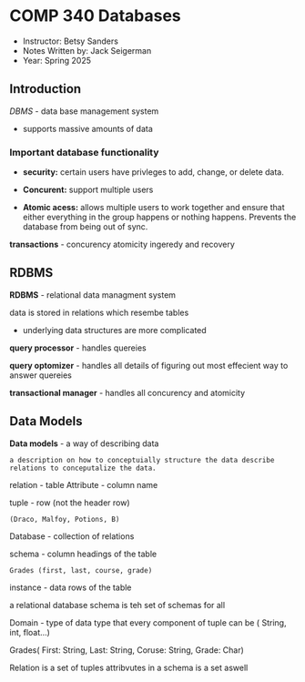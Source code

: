 # COMP 340 Databases

- Instructor: Betsy Sanders
- Notes Written by: Jack Seigerman
- Year: Spring 2025

## Introduction

*DBMS* - data base management system

- supports massive amounts of data

### Important database functionality

- **security:** certain users have privleges to add, change, or delete data.

- **Concurent:** support multiple users

- **Atomic acess:** allows multiple users to work together and ensure that either everything in the group happens or nothing happens. Prevents the database from being out of sync.

**transactions** - concurency atomicity ingeredy and recovery

## RDBMS

**RDBMS** -  relational data managment system 

data is stored in relations which resembe tables 

- underlying data structures are more complicated

**query processor** - handles quereies 

**query optomizer** - handles all details of figuring out most effecient way to answer quereies 

**transactional manager** - handles all concurency and atomicity 

## Data Models

**Data models** - a way of describing data

    a description on how to conceptuially structure the data describe relations to conceputalize the data.

relation - table
Attribute - column name

tuple - row (not the header row)

`(Draco, Malfoy, Potions, B)`

Database - collection of relations

schema - column headings of the table

`Grades (first, last, course, grade)`

instance - data rows of the table

a relational database schema is teh set of schemas for all

Domain - type of data type that every component of tuple can be ( String, int, float...)

Grades( First: String, Last: String, Coruse: String, Grade: Char)

Relation is a set of tuples
attribvutes in a schema is a set aswell